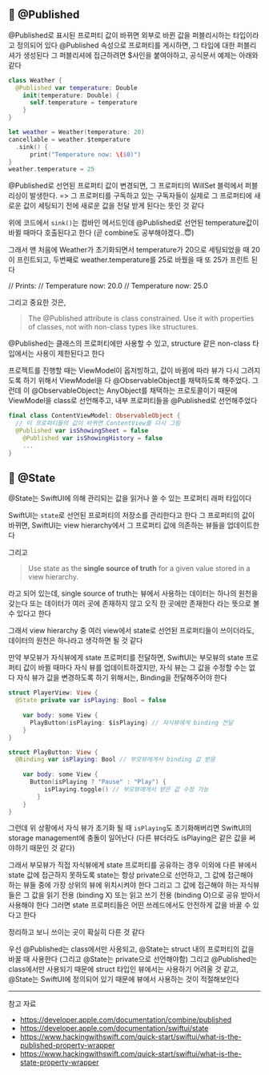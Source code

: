 ## 📝 @Published

@Published로 표시된 프로퍼티 값이 바뀌면 외부로 바뀐 값을 퍼블리시하는 타입이라고 정의되어 있다
@Published 속성으로 프로퍼티를 게시하면, 그 타입에 대한 퍼블리셔가 생성된다
그 퍼블리셔에 접근하려면 $사인을 붙여야하고, 공식문서 예제는 아래와 같다

```swift
class Weather {
  @Published var temperature: Double
    init(temperature: Double) {
      self.temperature = temperature
    }
}

let weather = Weather(temperature: 20)
cancellable = weather.$temperature
  .sink() {
      print("Temperature now: \($0)")
}
weather.temperature = 25
```

@Published로 선언된 프로퍼티 값이 변경되면, 그 프로퍼티의 WillSet 블럭에서 퍼블리싱이 발생한다.
=> 그 프로퍼티를 구독하고 있는 구독자들이 실제로 그 프로퍼티에 새로운 값이 세팅되기 전에 새로운 값을 전달 받게 된다는 뜻인 것 같다

위에 코드에서 `sink()`는 컴바인 메서드인데 @Published로 선언된 temperature값이 바뀔 때마다 호출된다고 한다
(곧 combine도 공부해야겠다..😇)

그래서 맨 처음에 Weather가 초기화되면서 temperature가 20으로 세팅되었을 때 20이 프린트되고, 두번째로 weather.temperature를 25로 바꿨을 때 또 25가 프린트 된다

// Prints:
// Temperature now: 20.0
// Temperature now: 25.0

그리고 중요한 것은,
> The @Published attribute is class constrained. Use it with properties of classes, not with non-class types like structures.

@Published는 클래스의 프로퍼티에만 사용할 수 있고, structure 같은 non-class 타입에서는 사용이 제한된다고 한다

프로젝트를 진행할 때는 ViewModel이 옵저빙하고, 값이 바뀜에 따라 뷰가 다시 그려지도록 하기 위해서 ViewModel을 다 @ObservableObject를 채택하도록 해주었다.
그런데 이 @ObservableObject는 AnyObject를 채택하는 프로토콜이기 때문에 ViewModel을 class로 선언해주고, 내부 프로퍼티들을 @Published로 선언해주었다

```swift
final class ContentViewModel: ObservableObject {
  // 이 프로퍼티들의 값이 바뀌면 ContentView를 다시 그림
  @Published var isShowingSheet = false
    @Published var isShowingHistory = false
    ...
}
```

## 📝 @State

@State는 SwiftUI에 의해 관리되는 값을 읽거나 쓸 수 있는 프로퍼티 래퍼 타입이다

SwiftUI는 `state`로 선언된 프로퍼티의 저장소를 관리한다고 한다
그 프로퍼티의 값이 바뀌면, SwiftUI는 view hierarchy에서 그 프로퍼티 값에 의존하는 뷰들을 업데이트한다

그리고 
> Use state as the **single source of truth** for a given value stored in a view hierarchy.

라고 되어 있는데, single source of truth는 
뷰에서 사용하는 데이터는 하나의 원천을 갖는다 또는
데이터가 여러 곳에 존재하지 않고 오직 한 곳에만 존재한다
라는 뜻으로 볼 수 있다고 한다

그래서 view hierarchy 중 여러 view에서 state로 선언된 프로퍼티들이 쓰이더라도, 데이터의 원천은 하나라고 생각하면 될 것 같다

만약 부모뷰가 자식뷰에게 state 프로퍼티를 전달하면, SwiftUI는 부모뷰의 state 프로퍼티 값이 바뀔 때마다 자식 뷰를 업데이트하겠지만, 자식 뷰는 그 값을 수정할 수는 없다
자식 뷰가 값을 변경하도록 하기 위해서는, Binding을 전달해주어야 한다

```swift
struct PlayerView: View {
  @State private var isPlaying: Bool = false
    
    var body: some View {
      PlayButton(isPlaying: $isPlaying) // 자식뷰에게 binding 전달
    }
}

struct PlayButton: View {
  @Binding var isPlaying: Bool // 부모뷰에게서 binding 값 받음
    
    var body: some View {
      Button(isPlaying ? "Pause" : "Play") {
          isPlaying.toggle() // 부모뷰에게서 받은 값 수정 가능
        }
    }
}
```

그런데 위 상황에서 자식 뷰가 초기화 될 때 `isPlaying`도 초기화해버리면 SwiftUI의 storage management에 충돌이 일어난다 (다른 뷰더라도 isPlaying은 같은 값을 써야하기 때문인 것 같다)

그래서 부모뷰가 직접 자식뷰에게 state 프로퍼티를 공유하는 경우 이외에 다른 뷰에서 state 값에 접근하지 못하도록 state는 항상 private으로 선언하고, 그 값에 접근해야 하는 뷰들 중에 가장 상위의 뷰에 위치시켜야 한다
그리고 그 값에 접근해야 하는 자식뷰들은 그 값을 읽기 전용 (binding X) 또는 읽고 쓰기 전용 (binding O)으로 공유 받아서 사용해야 한다
그러면 state 프로퍼티들은 어떤 쓰레드에서도 안전하게 값을 바꿀 수 있다고 한다

정리하고 보니 쓰이는 곳이 확실히 다른 것 같다

우선 @Published는 class에서만 사용되고, @State는 struct 내의 프로퍼티의 값을 바꿀 때 사용한다 (그리고 @State는 private으로 선언해야함)
그리고 @Published는 class에서만 사용되기 때문에 struct 타입인 뷰에서는 사용하기 어려울 것 같고, @State는 SwiftUI에 정의되어 있기 때문에 뷰에서 사용하는 것이 적절해보인다

---

참고 자료
- https://developer.apple.com/documentation/combine/published
- https://developer.apple.com/documentation/swiftui/state
- https://www.hackingwithswift.com/quick-start/swiftui/what-is-the-published-property-wrapper
- https://www.hackingwithswift.com/quick-start/swiftui/what-is-the-state-property-wrapper
